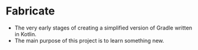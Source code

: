 # Fabricate

- The very early stages of creating a simplified version of Gradle written in Kotlin.
- The main purpose of this project is to learn something new.
